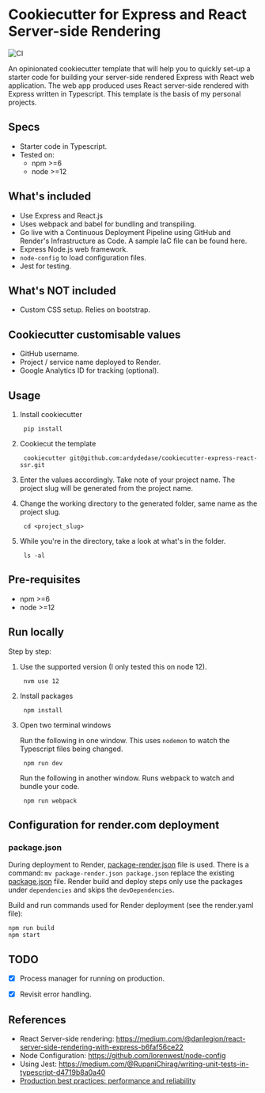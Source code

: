 # Cookiecutter for Express and React Server-side Rendering

![CI](https://github.com/ardydedase/node-react-ssr/workflows/CI/badge.svg?branch=master)

An opinionated cookiecutter template that will help you to quickly set-up a starter code for building your server-side rendered Express with React web application.
The web app produced uses React server-side rendered with Express written in Typescript. This template is the basis of my personal projects.

## Specs

- Starter code in Typescript.
- Tested on:
    - npm >=6
    - node >=12

## What's included
- Use Express and React.js
- Uses webpack and babel for bundling and transpiling.
- Go live with a Continuous Deployment Pipeline using GitHub and Render's Infrastructure as Code. A sample IaC file can be found here.
- Express Node.js web framework.
- `node-config` to load configuration files.
- Jest for testing.


## What's NOT included
- Custom CSS setup. Relies on bootstrap.

## Cookiecutter customisable values
- GitHub username.
- Project / service name deployed to Render.
- Google Analytics ID for tracking (optional).

## Usage
1. Install cookiecutter

        pip install

1. Cookiecut the template

        cookiecutter git@github.com:ardydedase/cookiecutter-express-react-ssr.git

1. Enter the values accordingly. Take note of your project name. The project slug will be generated from the project name.
1. Change the working directory to the generated folder, same name as the project slug.

        cd <project_slug>

1. While you're in the directory, take a look at what's in the folder.

        ls -al

## Pre-requisites

- npm >=6
- node >=12

## Run locally

Step by step:

1. Use the supported version (I only tested this on node 12).

        nvm use 12

1. Install packages

        npm install

1. Open two terminal windows

    Run the following in one window. This uses `nodemon` to watch the Typescript files being changed.

        npm run dev

    Run the following in another window. Runs webpack to watch and bundle your code.

        npm run webpack

## Configuration for render.com deployment

### package.json

During deployment to Render, [package-render.json](package-render.json) file is used.
There is a command: `mv package-render.json package.json` replace the existing [package.json](package.json) file.
Render build and deploy steps only use the packages under `dependencies` and skips the `devDependencies`.

Build and run commands used for Render deployment (see the render.yaml file):

    npm run build
    npm start


## TODO

- [x] Process manager for running on production.
- [x] Revisit error handling.


## References

- React Server-side rendering: https://medium.com/@danlegion/react-server-side-rendering-with-express-b6faf56ce22
- Node Configuration: https://github.com/lorenwest/node-config
- Using Jest: https://medium.com/@RupaniChirag/writing-unit-tests-in-typescript-d4719b8a0a40
- [Production best practices: performance and reliability](https://expressjs.com/en/advanced/best-practice-performance.html)
